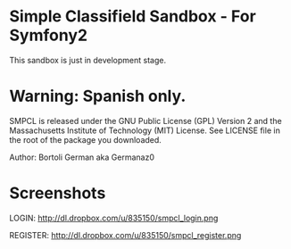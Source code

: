 Simple Classifield Sandbox - For Symfony2
========================

This sandbox is just in development stage.

Warning: Spanish only.
====

SMPCL is released under the GNU Public License (GPL) Version 2 and the 
Massachusetts Institute of Technology (MIT) License. See LICENSE file 
in the root of the package you downloaded.

Author: Bortoli German aka Germanaz0

Screenshots
===

LOGIN: http://dl.dropbox.com/u/835150/smpcl_login.png

REGISTER: http://dl.dropbox.com/u/835150/smpcl_register.png
